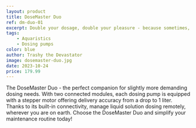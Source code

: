 ```yaml
---
layout: product
title: DoseMaster Duo
ref: dm-duo-01
excerpt: Double your dosage, double your pleasure - because sometimes, a little more substance can truly change everything.
tags:
    - Aquaristics
    - Dosing pumps
color: blue
author: Trashy the Devastator
image: dosemaster-duo.jpg
date: 2023-10-24
price: 179.99
---
```


The DoseMaster Duo - the perfect companion for slightly more demanding dosing needs. With two connected modules, each dosing pump is equipped with a stepper motor offering delivery accuracy from a drop to 1 liter. Thanks to its built-in connectivity, manage liquid solution dosing remotely, wherever you are on earth. Choose the DoseMaster Duo and simplify your maintenance routine today!
